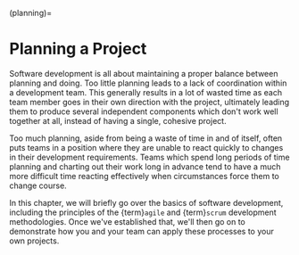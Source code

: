 (planning)=
# Planning a Project

Software development is all about maintaining a proper balance between planning
and doing.
Too little planning leads to a lack of coordination within a development team.
This generally results in a lot of wasted time as each team member goes
in their own direction with the project,
ultimately leading them to produce several independent components
which don't work well together at all, instead of having a single,
cohesive project.

Too much planning, aside from being a waste of time in and of itself,
often puts teams in a position where they are unable to react quickly
to changes in their development requirements.
Teams which spend long periods of time planning and charting out their work
long in advance tend to have a much more difficult time reacting effectively
when circumstances force them to change course.

In this chapter, we will briefly go over the basics of software development,
including the principles
of the {term}`agile` and {term}`scrum` development methodologies.
Once we've established that, we'll then go on to demonstrate
how you and your team can apply these processes to your own projects.
